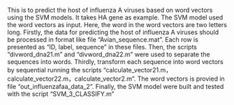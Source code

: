 This is to predict the host of influenza A viruses based on word vectors using the SVM models. It takes HA gene as example. The SVM model used the word vectors as input. Here, the word in the word vectors are two letters long.
Firstly, the data for predicting the host of influenza A viruses should be processed in format like file “Avian_sequence.mat”. Each row is presented as “ID, label, sequence” in these files.
Then, the scripts “divword_dna21.m” and “divword_dna22.m” were used to separate the sequences into words.
Thirdly, transform each sequence into word vectors by sequential running the scripts “calculate_vector21.m，calculate_vector22.m，calculate_vector2.m”. The word vectors is provied in file “out_influenzafaa_data_2”.
Finally, the SVM model were built and tested with the script “SVM_3_CLASSIFY.m”
